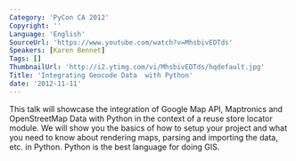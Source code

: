 ```yaml
---
Category: 'PyCon CA 2012'
Copyright: ''
Language: 'English'
SourceUrl: 'https://www.youtube.com/watch?v=MhsbivEDTds'
Speakers: [Karen Bennet]
Tags: []
ThumbnailUrl: 'http://i2.ytimg.com/vi/MhsbivEDTds/hqdefault.jpg'
Title: 'Integrating Geocode Data  with Python'
date: '2012-11-11'
---
```

This talk will showcase the integration of Google Map API, Maptronics and
OpenStreetMap Data with Python in the context of a reuse store locator module.
We will show you the basics of how to setup your project and what you need to
know about rendering maps, parsing and importing the data, etc. in Python.
Python is the best language for doing GIS.


